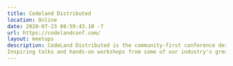 ```yaml
---
title: Codeland Distributed
location: Online
date: 2020-07-23 08:59:43.10 -7
url: https://codelandconf.com/
layout: meetups
description: CodeLand Distributed is the community-first conference designed to level you up, from home!
Inspiring talks and hands-on workshops from some of our industry's greatest teachers.
---
```

